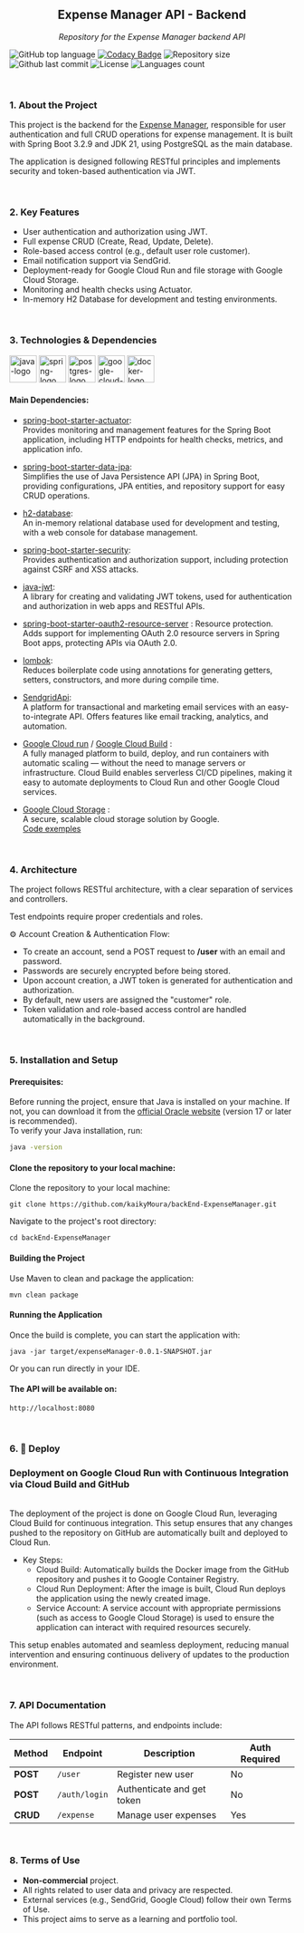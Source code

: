 <h2 align="center">Expense Manager API - Backend</h2>
<p align="center"><i>Repository for the Expense Manager backend API</i></p>

![GitHub top language](https://img.shields.io/github/languages/top/kaikyMoura/backEnd-ExpenseManager)
[![Codacy Badge](https://app.codacy.com/project/badge/Grade/ce1f958181d743b98107dbc70dfac5ed)](https://app.codacy.com/gh/kaikyMoura/backEnd-ExpenseManager/dashboard?utm_source=gh&utm_medium=referral&utm_content=&utm_campaign=Badge_grade)
![Repository size](https://img.shields.io/github/repo-size/kaikyMoura/backEnd-ExpenseManager)
![Github last commit](https://img.shields.io/github/last-commit/kaikyMoura/backEnd-ExpenseManager)
![License](https://img.shields.io/aur/license/LICENSE)
![Languages count](https://img.shields.io/github/languages/count/kaikyMoura/backEnd-ExpenseManager)

<br/>

### 1. About the Project
This project is the backend for the [Expense Manager](https://github.com/kaikyMoura/expense-manager), responsible for user authentication and full CRUD operations for expense management. It is built with Spring Boot 3.2.9 and JDK 21, using PostgreSQL as the main database.

The application is designed following RESTful principles and implements security and token-based authentication via JWT.

<br/>

### 2. Key Features
- User authentication and authorization using JWT.
- Full expense CRUD (Create, Read, Update, Delete).
- Role-based access control (e.g., default user role customer).
- Email notification support via SendGrid.
- Deployment-ready for Google Cloud Run and file storage with Google Cloud Storage.
- Monitoring and health checks using Actuator.
- In-memory H2 Database for development and testing environments.

<br/>

### 3. Technologies & Dependencies
<p display="inline-block"> <img alt="java-logo" width="48" src="https://cdn.jsdelivr.net/gh/devicons/devicon/icons/java/java-original.svg" /> <img alt="spring-logo" width="48" src="https://cdn.jsdelivr.net/gh/devicons/devicon/icons/spring/spring-original-wordmark.svg" /> <img alt="postgres-logo" width="48" src="https://cdn.jsdelivr.net/gh/devicons/devicon/icons/postgresql/postgresql-original.svg" /> <img alt="google-cloud-logo" width="48" src="https://cdn.jsdelivr.net/gh/devicons/devicon/icons/googlecloud/googlecloud-original.svg" /> <img alt="docker-logo" width="48" src="https://cdn.jsdelivr.net/gh/devicons/devicon/icons/docker/docker-original.svg" /> </p>

#### Main Dependencies:

- [spring-boot-starter-actuator](https://spring.io/guides/gs/actuator-service):
  <br/>Provides monitoring and management features for the Spring Boot application, including HTTP endpoints for health checks, metrics, and application info.

- [spring-boot-starter-data-jpa](https://spring.io/projects/spring-data-jpa/):
  <br/>Simplifies the use of Java Persistence API (JPA) in Spring Boot, providing configurations, JPA entities, and repository support for easy CRUD operations.

- [h2-database](https://www.h2database.com/html/main.html): 
  <br/>An in-memory relational database used for development and testing, with a web console for database management.
  
- [spring-boot-starter-security](https://spring.io/projects/spring-security): 
  <br/>Provides authentication and authorization support, including protection against CSRF and XSS attacks.

- [java-jwt](https://github.com/auth0/java-jwt):
  <br/>A library for creating and validating JWT tokens, used for authentication and authorization in web apps and RESTful APIs.

- [spring-boot-starter-oauth2-resource-server](https://docs.spring.io/spring-security/reference/servlet/oauth2/resource-server/index.html) : Resource protection.
  <br/>Adds support for implementing OAuth 2.0 resource servers in Spring Boot apps, protecting APIs via OAuth 2.0.
  
- [lombok](https://projectlombok.org):
  <br/>Reduces boilerplate code using annotations for generating getters, setters, constructors, and more during compile time.

- [SendgridApi](https://sendgrid.com/en-us):
 <br/> A platform for transactional and marketing email services with an easy-to-integrate API. Offers features like email tracking, analytics, and automation.

- [Google Cloud run](https://cloud.google.com/run) / [Google Cloud Build](https://cloud.google.com/build) :
 <br/>A fully managed platform to build, deploy, and run containers with automatic scaling — without the need to manage servers or infrastructure.
  Cloud Build enables serverless CI/CD pipelines, making it easy to automate deployments to Cloud Run and other Google Cloud services.

- [Google Cloud Storage](https://cloud.google.com/storage?hl=pt_br) :
  <br/> A secure, scalable cloud storage solution by Google.
  <br/>[Code exemples](https://cloud.google.com/storage/docs/samples/)

<br/>

### 4. Architecture

The project follows RESTful architecture, with a clear separation of services and controllers.

Test endpoints require proper credentials and roles.

⚙️ Account Creation & Authentication Flow:
- To create an account, send a POST request to **/user** with an email and password.
- Passwords are securely encrypted before being stored.
- Upon account creation, a JWT token is generated for authentication and authorization.
- By default, new users are assigned the "customer" role.
- Token validation and role-based access control are handled automatically in the background.

<br/>
  
### 5. Installation and Setup

#### Prerequisites:
Before running the project, ensure that Java is installed on your machine. If not, you can download it from the [official Oracle website](https://www.oracle.com/java/technologies/downloads) (version 17 or later is recommended).
<br/>To verify your Java installation, run:

```bash
java -version
```

#### Clone the repository to your local machine:
Clone the repository to your local machine:

```console
git clone https://github.com/kaikyMoura/backEnd-ExpenseManager.git
```

Navigate to the project's root directory:

```console
cd backEnd-ExpenseManager
```

#### Building the Project
Use Maven to clean and package the application:

```console
mvn clean package
```

#### Running the Application
Once the build is complete, you can start the application with:

```console
java -jar target/expenseManager-0.0.1-SNAPSHOT.jar
```

Or you can run directly in your IDE.

#### The API will be available on:

```console
http://localhost:8080
```

<br/>

### 6. 🚀 Deploy
### Deployment on Google Cloud Run with Continuous Integration via Cloud Build and GitHub
<br/> The deployment of the project is done on Google Cloud Run, leveraging Cloud Build for continuous integration. This setup ensures that any changes pushed to the repository on GitHub are automatically built and deployed to Cloud Run.

- Key Steps:
  - Cloud Build: Automatically builds the Docker image from the GitHub repository and pushes it to Google Container Registry.
  - Cloud Run Deployment: After the image is built, Cloud Run deploys the application using the newly created image.
  - Service Account: A service account with appropriate permissions (such as access to Google Cloud Storage) is used to ensure the application can interact with required   resources securely.

This setup enables automated and seamless deployment, reducing manual intervention and ensuring continuous delivery of updates to the production environment.

<br/>

### 7. API Documentation
The API follows RESTful patterns, and endpoints include:

|  Method  |	Endpoint |  Description |  Auth Required  |
| --- | --- | --- | --- |
|   **POST**   |	 `/user`	 |  Register new user  |  No  | 
|   **POST**	 |  `/auth/login`  |	Authenticate and get token | 	No  |
|  **CRUD**	   |  `/expense`  |  Manage user expenses  |  Yes  |

<br/>

### 8. Terms of Use
- **Non-commercial** project.
- All rights related to user data and privacy are respected.
- External services (e.g., SendGrid, Google Cloud) follow their own Terms of Use.
- This project aims to serve as a learning and portfolio tool.
